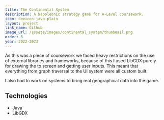 ```yaml
---
title: The Continental System
description: A Napoleonic strategy game for A-Level coursework.
icon: devicon-java-plain
layout: project
link_name: Github
image_url: /assets/images/continental_system/thumbnail.png
order: 8
year: 2022-2023
---
```

As this was a piece of coursework we faced heavy restrictions on the use of external libraries and frameworks, because of this I used LibGDX purely for drawing the to screen and getting user inputs. This meant that everything from graph traversal to the UI system were all custom built.

I also had to work on systems to bring real geographical data into the game.

## Technologies
- Java
- LibGDX